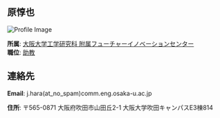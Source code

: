 ## 原惇也

![Profile Image](/images/hara_biophoto_2024_1.jpg)

**所属**: [大阪大学工学研究科 附属フューチャーイノベーションセンター](https://www.osaka-u.ac.jp/ja)  
**職位**: [助教](https://www.cfi.eng.osaka-u.ac.jp/member/)


## 連絡先

**Email**: j.hara(at_no_spam)comm.eng.osaka-u.ac.jp

**住所**: 〒565-0871 大阪府吹田市山田丘2-1 大阪大学吹田キャンパスE3棟814
